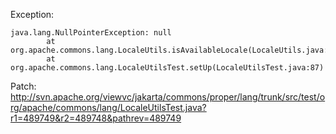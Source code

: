Exception:

    java.lang.NullPointerException: null
            at org.apache.commons.lang.LocaleUtils.isAvailableLocale(LocaleUtils.java:223)
            at org.apache.commons.lang.LocaleUtilsTest.setUp(LocaleUtilsTest.java:87)

Patch: <http://svn.apache.org/viewvc/jakarta/commons/proper/lang/trunk/src/test/org/apache/commons/lang/LocaleUtilsTest.java?r1=489749&r2=489748&pathrev=489749>
